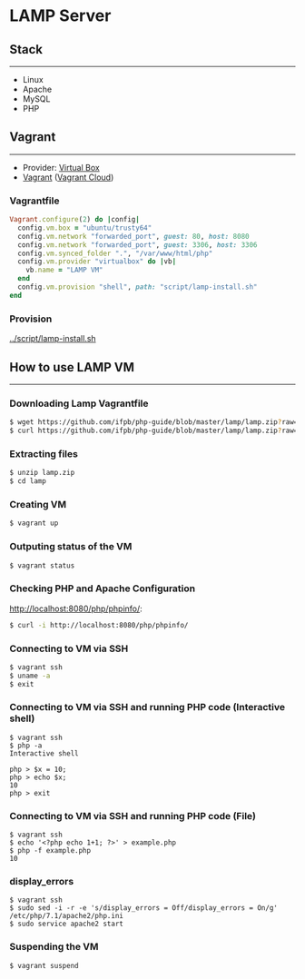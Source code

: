 # LAMP Server

## Stack
---

* Linux
* Apache
* MySQL
* PHP

## Vagrant
---

* Provider: [Virtual Box](https://www.virtualbox.org)
* [Vagrant](https://www.vagrantup.com) ([Vagrant Cloud](https://app.vagrantup.com/boxes/search))

### Vagrantfile

```rb
Vagrant.configure(2) do |config|
  config.vm.box = "ubuntu/trusty64"
  config.vm.network "forwarded_port", guest: 80, host: 8080
  config.vm.network "forwarded_port", guest: 3306, host: 3306
  config.vm.synced_folder ".", "/var/www/html/php"
  config.vm.provider "virtualbox" do |vb|
    vb.name = "LAMP VM"
  end
  config.vm.provision "shell", path: "script/lamp-install.sh"
end
```

### Provision

[../script/lamp-install.sh](https://github.com/ifpb/php-guide/blob/master/script/lamp-install.sh)

## How to use LAMP VM
---

### Downloading Lamp Vagrantfile
```sh
$ wget https://github.com/ifpb/php-guide/blob/master/lamp/lamp.zip?raw=true
$ curl https://github.com/ifpb/php-guide/blob/master/lamp/lamp.zip?raw=true --output lamp.zip
```

### Extracting files
```sh
$ unzip lamp.zip
$ cd lamp
```

### Creating VM
```sh
$ vagrant up
```

### Outputing status of the VM
```sh
$ vagrant status
```

### Checking PHP and Apache Configuration
[http://localhost:8080/php/phpinfo/](http://localhost:8080/php/phpinfo/):
```sh
$ curl -i http://localhost:8080/php/phpinfo/
```

### Connecting to VM via SSH
```sh
$ vagrant ssh
$ uname -a
$ exit
```

### Connecting to VM via SSH and running PHP code (Interactive shell)
```
$ vagrant ssh
$ php -a
Interactive shell

php > $x = 10;
php > echo $x;
10
php > exit
```

### Connecting to VM via SSH and running PHP code (File)
```
$ vagrant ssh
$ echo '<?php echo 1+1; ?>' > example.php
$ php -f example.php
10
```

### display_errors
```
$ vagrant ssh
$ sudo sed -i -r -e 's/display_errors = Off/display_errors = On/g' /etc/php/7.1/apache2/php.ini
$ sudo service apache2 start
```
<!-- 
sed -i -r -e 's/error_reporting = E_ALL & ~E_DEPRECATED/error_reporting = E_ALL | E_STRICT/g' /etc/php5/fpm/php.ini 
-->

### Suspending the VM
```sh
$ vagrant suspend
```

